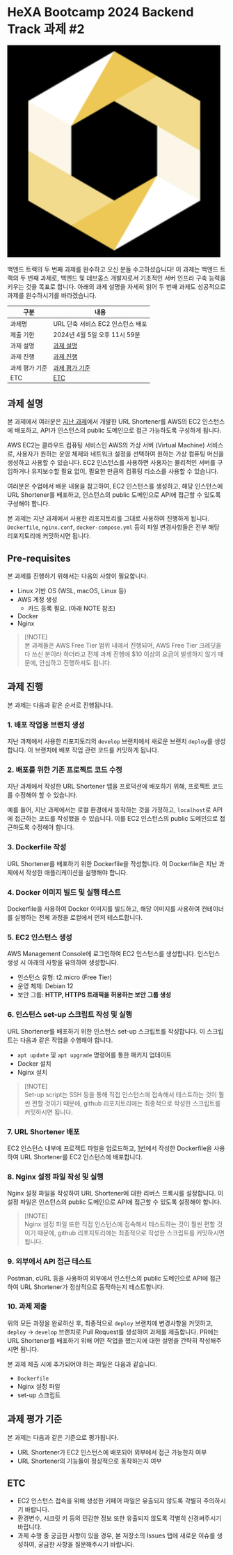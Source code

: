 # HeXA Bootcamp 2024 Backend Track 과제 #2

![Hexa Bootcamp Logo](docs/assets/hexa-bootcamp-logo.png)

백엔드 트랙의 두 번째 과제를 완수하고 오신 분들 수고하셨습니다!
이 과제는 백엔드 트랙의 두 번째 과제로, 백엔드 및 데브옵스 개발자로서 기초적인 서버 인프라 구축 능력을 키우는 것을 목표로 합니다.
아래의 과제 설명을 자세히 읽어 두 번째 과제도 성공적으로 과제를 완수하시기를 바라겠습니다.

구분 | 내용
--- | ---
과제명 | URL 단축 서비스 EC2 인스턴스 배포
제출 기한 | 2024년 4월 5일 오후 11시 59분
과제 설명 | [과제 설명](#과제-설명)
과제 진행 | [과제 진행](#과제-진행)
과제 평가 기준 | [과제 평가 기준](#과제-평가-기준)
ETC | [ETC](#ETC)


## 과제 설명

본 과제에서 여러분은 [지난 과제](https://github.com/01Joseph-Hwang10/url-shortener-template)에서 개발한 URL Shortener를 AWS의 EC2 인스턴스에 배포하고, API가 인스턴스의 public 도메인으로 접근 가능하도록 구성하게 됩니다.

AWS EC2는 클라우드 컴퓨팅 서비스인 AWS의 가상 서버 (Virtual Machine) 서비스로, 사용자가 원하는 운영 체제와 네트워크 설정을 선택하여 원하는 가상 컴퓨팅 머신을 생성하고 사용할 수 있습니다. EC2 인스턴스를 사용하면 사용자는 물리적인 서버를 구입하거나 유지보수할 필요 없이, 필요한 만큼의 컴퓨팅 리소스를 사용할 수 있습니다.

여러분은 수업에서 배운 내용을 참고하여, EC2 인스턴스를 생성하고, 해당 인스턴스에 URL Shortener를 배포하고, 인스턴스의 public 도메인으로 API에 접근할 수 있도록 구성해야 합니다.

본 과제는 지난 과제에서 사용한 리포지토리를 그대로 사용하여 진행하게 됩니다. `Dockerfile`, `nginx.conf`, `docker-compose.yml` 등의 파일 변경사항들은 전부 해당 리포지토리에 커밋하시면 됩니다.

## Pre-requisites

본 과제를 진행하기 위해서는 다음의 사항이 필요합니다.

- Linux 기반 OS (WSL, macOS, Linux 등)
- AWS 계정 생성
  - 카드 등록 필요. (아래 NOTE 참조)
- Docker
- Nginx

> [!NOTE]\
> 본 과제들은 AWS Free Tier 범위 내에서 진행되며, AWS Free Tier 크레딧을 다 쓰신 분이라 하더라고 전체 과제 진행에 $10 이상의 요금이 발생하지 않기 때문에, 안심하고 진행하셔도 됩니다.

## 과제 진행

본 과제는 다음과 같은 순서로 진행됩니다.

### 1. 배포 작업용 브랜치 생성

지난 과제에서 사용한 리포지토리의 `develop` 브랜치에서 새로운 브랜치 `deploy`를 생성합니다. 이 브랜치에 배포 작업 관련 코드를 커밋하게 됩니다.

### 2. 배포를 위한 기존 프로젝트 코드 수정

지난 과제에서 작성한 URL Shortener 앱을 프로덕션에 배포하기 위해, 프로젝트 코드를 수정해야 할 수 있습니다.

예를 들어, 지난 과제에서는 로컬 환경에서 동작하는 것을 가정하고, `localhost`로 API에 접근하는 코드를 작성했을 수 있습니다. 이를 EC2 인스턴스의 public 도메인으로 접근하도록 수정해야 합니다.

### 3. Dockerfile 작성

URL Shortener를 배포하기 위한 Dockerfile을 작성합니다. 
이 Dockerfile은 지난 과제에서 작성한 애플리케이션을 실행해야 합니다.

### 4. Docker 이미지 빌드 및 실행 테스트

Dockerfile을 사용하여 Docker 이미지를 빌드하고, 
해당 이미지를 사용하여 컨테이너를 실행하는 전체 과정을 로컬에서 먼저 테스트합니다.

### 5. EC2 인스턴스 생성

AWS Management Console에 로그인하여 EC2 인스턴스를 생성합니다. 인스턴스 생성 시 아래의 사항을 유의하여 생성합니다.

- 인스턴스 유형: t2.micro (Free Tier)
- 운영 체제: Debian 12
- 보안 그룹: **HTTP, HTTPS 트래픽을 허용하는 보안 그룹 생성**

### 6. 인스턴스 set-up 스크립트 작성 및 실행

URL Shortener를 배포하기 위한 인스턴스 set-up 스크립트를 작성합니다. 이 스크립트는 다음과 같은 작업을 수행해야 합니다.

- `apt update` 및 `apt upgrade` 명령어를 통한 패키지 업데이트
- Docker 설치
- Nginx 설치

> [!NOTE]\
> Set-up script는 SSH 등을 통해 직접 인스턴스에 접속해서 테스트하는 것이 훨씬 편할 것이기 때문에, 
> github 리포지토리에는 최종적으로 작성한 스크립트를 커밋하시면 됩니다.

### 7. URL Shortener 배포

EC2 인스턴스 내부에 프로젝트 파일을 업로드하고, [1번](#1-dockerfile-작성)에서 작성한 Dockerfile을 사용하여 URL Shortener를 EC2 인스턴스에 배포합니다.

### 8. Nginx 설정 파일 작성 및 실행

Nginx 설정 파일을 작성하여 URL Shortener에 대한 리버스 프록시를 설정합니다. 이 설정 파일은 인스턴스의 public 도메인으로 API에 접근할 수 있도록 설정해야 합니다.

> [!NOTE]\
> Nginx 설정 파일 또한 직접 인스턴스에 접속해서 테스트하는 것이 훨씬 편할 것이기 때문에, 
> github 리포지토리에는 최종적으로 작성한 스크립트를 커밋하시면 됩니다.

### 9. 외부에서 API 접근 테스트

Postman, cURL 등을 사용하여 외부에서 인스턴스의 public 도메인으로 API에 접근하여 URL Shortener가 정상적으로 동작하는지 테스트합니다.

### 10. 과제 제출

위의 모든 과정을 완료하신 후, 최종적으로 `deploy` 브랜치에 변경사항을 커밋하고, `deploy` -> `develop` 브랜치로 Pull Request를 생성하여 과제를 제출합니다. PR에는 URL Shortener를 배포하기 위해 어떤 작업을 했는지에 대한 설명을 간략히 작성해주시면 됩니다.

본 과제 제출 시에 추가되어야 하는 파일은 다음과 같습니다.

- `Dockerfile`
- Nginx 설정 파일
- set-up 스크립트

## 과제 평가 기준


본 과제는 다음과 같은 기준으로 평가됩니다.

- URL Shortener가 EC2 인스턴스에 배포되어 외부에서 접근 가능한지 여부
- URL Shortener의 기능들이 정상적으로 동작하는지 여부


## ETC

- EC2 인스턴스 접속을 위해 생성한 키페어 파일은 유출되지 않도록 각별히 주의하시기 바랍니다.
- 환경변수, 시크릿 키 등의 민감한 정보 또한 유출되지 않도록 각별히 신경써주시기 바랍니다.
- 과제 수행 중 궁금한 사항이 있을 경우, 본 저장소의 Issues 탭에 새로운 이슈를 생성하여, 궁금한 사항을 질문해주시기 바랍니다.
